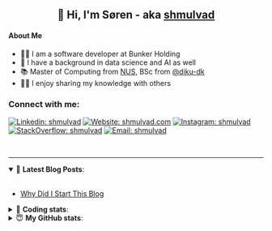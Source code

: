 <h2 align="center">
	👋 Hi, I'm Søren - aka <a href="https://shmulvad.com">shmulvad</a>
</h2>

#### About Me
- 👨‍💻 I am a software developer at Bunker Holding
- 🤖 I have a background in data science and AI as well
- 📚 Master of Computing from [NUS], BSc from [@diku-dk]
- 👨‍🏫 I enjoy sharing my knowledge with others

### Connect with me:

[![Linkedin: shmulvad](https://img.shields.io/badge/shmulvad-blue?style=flat&logo=Linkedin&logoColor=white)][linkedin]
[![Website: shmulvad.com](https://img.shields.io/badge/shmulvad.com-47CCCC?&style=flat&logo=Google-Chrome&logoColor=white)][website]
[![Instagram: shmulvad](https://img.shields.io/badge/-@shmulvad-purple?style=flat&logo=Instagram&logoColor=white)][instagram]
[![StackOverflow: shmulvad](https://img.shields.io/badge/shmulvad-FE7A16?style=flat&logo=stack-overflow&logoColor=white)][stackOverflow]
[![Email: shmulvad](https://img.shields.io/badge/shmulvad-D14836?style=flat&logo=gmail&logoColor=white)][mail]

<br />

---

<details open>
 <summary>📕 <b>Latest Blog Posts</b>: </summary>

<br>

<!-- BLOG-POST-LIST:START -->
- [Why Did I Start This Blog](https://shmulvad.com/blog/why-did-start-this-blog)
<!-- BLOG-POST-LIST:END -->

</details>

<!-- --- -->

<details>
 <summary>🤖 <b>Coding stats</b>: </summary>

<br>

NOTE: Doesn't track coding at work.

<!--START_SECTION:waka-->
![Code Time](http://img.shields.io/badge/Code%20Time-2%2C975%20hrs%2016%20mins-blue)

**I'm an Early 🐤** 

```text
🌞 Morning                1810 commits        ███████░░░░░░░░░░░░░░░░░░   27.36 % 
🌆 Daytime                2755 commits        ██████████░░░░░░░░░░░░░░░   41.64 % 
🌃 Evening                1450 commits        █████░░░░░░░░░░░░░░░░░░░░   21.92 % 
🌙 Night                  601 commits         ██░░░░░░░░░░░░░░░░░░░░░░░   09.08 % 
```


📊 **This Week I Spent My Time On** 

```text
💬 Programming Languages: 
Python                   4 hrs 41 mins       █████████░░░░░░░░░░░░░░░░   35.54 % 
Other                    3 hrs 13 mins       ██████░░░░░░░░░░░░░░░░░░░   24.49 % 
TypeScript               2 hrs 4 mins        ████░░░░░░░░░░░░░░░░░░░░░   15.70 % 
JSON                     46 mins             █░░░░░░░░░░░░░░░░░░░░░░░░   05.93 % 
JavaScript               39 mins             █░░░░░░░░░░░░░░░░░░░░░░░░   05.00 % 

🔥 Editors: 
VS Code                  9 hrs 46 mins       ███████████████████░░░░░░   74.15 % 
Zsh                      3 hrs 4 mins        ██████░░░░░░░░░░░░░░░░░░░   23.29 % 
Sublime Text             20 mins             █░░░░░░░░░░░░░░░░░░░░░░░░   02.56 % 

🐱‍💻 Projects: 
km24-core                8 hrs 30 mins       ████████████████░░░░░░░░░   64.56 % 
km24-assignment          1 hr 32 mins        ███░░░░░░░░░░░░░░░░░░░░░░   11.66 % 
search_string            1 hr 19 mins        ██░░░░░░░░░░░░░░░░░░░░░░░   09.98 % 
company-scrapers         1 hr 6 mins         ██░░░░░░░░░░░░░░░░░░░░░░░   08.42 % 
Unknown Project          19 mins             █░░░░░░░░░░░░░░░░░░░░░░░░   02.43 % 
```


 Last Updated on 21/12/2024 18:47:07 UTC
<!--END_SECTION:waka-->

</details>

<!-- --- -->

<details>
 <summary>😇 <b>My GitHub stats</b>: </summary>

<br>

<img align="left" alt="shmulvad's Github Stats" src="https://github-readme-stats.vercel.app/api?username=shmulvad&show_icons=true&hide_border=true" />

</details>



[website]: https://shmulvad.com
[linkedin]: https://linkedin.com/in/shmulvad
[instagram]: https://instagram.com/shmulvad
[stackOverflow]: https://stackoverflow.com/users/9248793/shmulvad
[mail]: mailto:shmulvad@gmail.com
[@diku-dk]: https://github.com/diku-dk
[github]: https://github.com/shmulvad
[NUS]: https://www.nus.edu.sg
